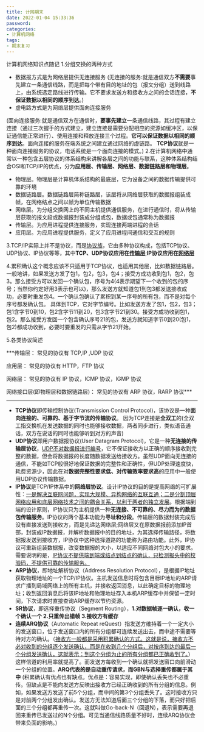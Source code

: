 ```yaml
---
title: 计网期末
date: 2022-01-04 15:33:36
password:
categories:
- 计算机网络
tags:
- 期末复习  
---
```

计算机网络知识点随记
1.分组交换的两种方式
* 数据报方式是为网络层提供无连接服务
  (无连接的服务:就是通信双方**不需要**事先建立一条通信线路，而是把每个带有目的地址的包（报文分组）送到线路上，由系统选定路线进行传输。它不要求发送方和接收方之间的会话连接，**不保证数据以相同的顺序到达**。)
* 虚电路方式是为网络层提供面向连接服务
<!--more-->
  (面向连接服务:就是通信双方在通信时，**要事先建立**一条通信线路，其过程有建立连接（通过三次握手的方式建立，建立连接是需要分配相应的资源如缓冲区，以保证通信能正常进行）、使用连接和释放连接三个过程。**它可以保证数据以相同的顺序到达**。面向连接的服务在端系统之间建立通过网络的虚链路。 **TCP协议**就是一种面向连接服务的协议，电话系统是一个面向连接的模式。)
2.在计算机网络中通常以一种包含五层协议的体系结构来讲解各层之间的功能与联系，这种体系结构结合OSI和TCP/IP的优点，分为**应用层、传输层、网络层、数据链路层和物理层**。 
* 物理层。物理层是计算机体系结构的最底层，它为设备之间的数据传输提供可靠的环境
* 数据链路层。数据链路层简称链路层，该层将从网络层获取的数据报组装成帧，在网络结点之间以帧为单位传输数据
* 网络层。为分组交换网上的不同主机提供通信服务，在进行通信时，将从传输层获取的报文段或数据报封装成分组或包，数据或包通常称为数据报
* 传输层。为应用进程提供连接服务，实现连接两端进程的会话
* 应用层。为应用进程提供服务，定义了应用进程间通信和交互的规则

3.TCP/IP实际上并不是协议，而是<u>协议族</u>，它由多种协议构成，包括TCP协议、UDP协议、IP协议等等，其中**TCP、UDP协议应用在<u>传输层</u>**;**IP协议应用在<u>网络层</u>**

4.累积确认这个概念应该不只适用于TCP协议，也适用其他层，比如数据链路层。
一般地讲，如果发送方发了包1，包2，包3，包4；接受方成功收到包1，包2，包3。那么接受方可以发回一个确认包，序号为4(4表示期望下一个收到的包的序号；当然你约定好用3表示也可以)，那么发送方就知道包1到包3都发送接收成功，必要时重发包4。一个确认包确认了累积到某一序号的所有包，而不是对每个序号都发确认包。
具体到TCP，它对字节编号。比如发送方发了包1，包2，包3；包1含字节0到10，包2含字节11到20，包3含字节21到30。接受方成功收到包1，包2。那么接受方发回一个包含确认序号21的包，发送方就知道字节0到20(包1，包2)都成功收到，必要时要重发的只需从字节21开始。

5.各类协议简述

***传输层：         常见的协议有  TCP,IP ,UDP 协议

应用层：         常见的协议有 HTTP，FTP 协议

网络层：         常见的协议有 IP 协议，ICMP 协议，IGMP 协议

网络接口层(即物理层和数据链路层)：      常见的协议有 ARP 协议，RARP 协议***

---
* **TCP协议**即传输控制协议(Transmission Control Protocol)，该协议是一种**面向连接的、可靠的、基于字节流的传输协议**。
  因为TCP连接是**全双工**的(全双工指交换机在发送数据的同时也能够接收数据，两者同步进行，类似语音通话，双方在说话的同时也能够听到对方的声音)
* **UDP协议**即用户数据报协议(User Datagram Protocol)，它是一种**无连接的传输层协议**，<u>UDP不对数据报进行编号</U>，它不保证接收方以正确的顺序接收到完整的数据，但会将数据报的长度随数据发送给接收方。虽然UDP面向无连接的通信，不能如TCP般很好地保证数据的完整性和正确性，但UDP处理速度快，耗费资源少，因此在对**数据完整性要求低、对传输效率要求高**的应用中一般使用UDP协议传输数据。
* **IP协议**是TCP/IP体系中的**网络层协议**。设计IP协议的目的是提高网络的可扩展性：<u>一是解决互联网问题，实现大规模、异构网络的互联互通；二是分割顶层网络应用和底层网络技术之间的耦合关系，以利于两者的独立发展</u>。根据端到端的设计原则，IP协议只为主机提供一种**无连接、不可靠的、尽力而为的数据包传输服务**。IP协议的两个基本功能为**寻址和分段**。传输层的数据封装完成后没有直接发送到接收方，而是先递达网络层;网络层又在原数据报前添加IP首部，封装成IP数据报，并解析数据报中的目的地址，为其选择传输路径，将数据报发送到接收方，IP协议中这种选择道路的功能称为路由功能。此外，IP协议可重新组装数据报，改变数据报的大小，以适应不同网络对包大小的要求。需要说明的是，<u>IP协议不提供端到端或结点到结点的确认，只检测报头中的校验码，不提供可靠的传输服务。</u>
* **ARP协议**，即地址解析协议（Address Resolution Protocol），是根据IP地址获取物理地址的一个TCP/IP协议。主机发送信息时将包含目标IP地址的ARP请求广播到局域网络上的所有主机，并接收返回消息，以此确定目标的物理地址；收到返回消息后将该IP地址和物理地址存入本机ARP缓存中并保留一定时间，下次请求时直接查询ARP缓存以节约资源。
* **SR协议**，即选择重传协议（Segment Routing），**1.对数据帧逐一确认，收一个确认一个 2.只重传出错帧 3.接收方有缓存**
* **连续ARQ协议**（Automatic Repeat reQuest）指发送方维持着一个一定大小的发送窗口，位于发送窗口内的所有分组都可连续发送出去，而中途不需要等待对方的确认。（<u>接收方一般都是采用积累确认的方式。这就是说，接收方不必对收到的分组逐个发送确认，而是在收到几个分组后，对按序到达的最后一个分组发送确认，这就表示：到这个分组为止的所有分组都已正确收到了。</u>）这样信道的利用率就提高了。而发送方每收到一个确认就把发送窗口向前滑动一个分组的位置。**ARQ代表的是自动重传请求，而GBN与选择重传都属于其中**
  (积累确认有优点也有缺点。优点是：容易实现，即使确认丢失也不必重传。但缺点是不能向发送方反映出接收方已经正确收到的所有分组的信息。例如，如果发送方发送了前5个分组，而中间的第3个分组丢失了。这时接收方只是对前两个分组发出确认。发送方无法知道后面三个分组的下落，而只好把后面的三个分组都再重传一次。这就叫做Go-back-N（回退N），表示需要再退回来重传已发送过的N个分组。可见当通信线路质量不好时，连续ARQ协议会带来负面的影响。)















































